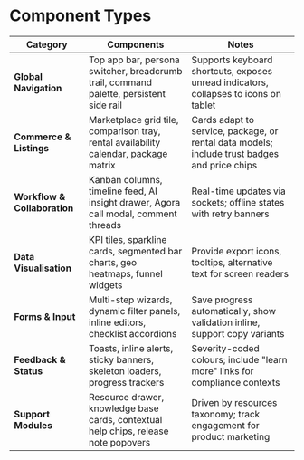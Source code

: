 # Component Types

| Category | Components | Notes |
| --- | --- | --- |
| **Global Navigation** | Top app bar, persona switcher, breadcrumb trail, command palette, persistent side rail | Supports keyboard shortcuts, exposes unread indicators, collapses to icons on tablet |
| **Commerce & Listings** | Marketplace grid tile, comparison tray, rental availability calendar, package matrix | Cards adapt to service, package, or rental data models; include trust badges and price chips |
| **Workflow & Collaboration** | Kanban columns, timeline feed, AI insight drawer, Agora call modal, comment threads | Real-time updates via sockets; offline states with retry banners |
| **Data Visualisation** | KPI tiles, sparkline cards, segmented bar charts, geo heatmaps, funnel widgets | Provide export icons, tooltips, alternative text for screen readers |
| **Forms & Input** | Multi-step wizards, dynamic filter panels, inline editors, checklist accordions | Save progress automatically, show validation inline, support copy variants |
| **Feedback & Status** | Toasts, inline alerts, sticky banners, skeleton loaders, progress trackers | Severity-coded colours; include "learn more" links for compliance contexts |
| **Support Modules** | Resource drawer, knowledge base cards, contextual help chips, release note popovers | Driven by resources taxonomy; track engagement for product marketing |
